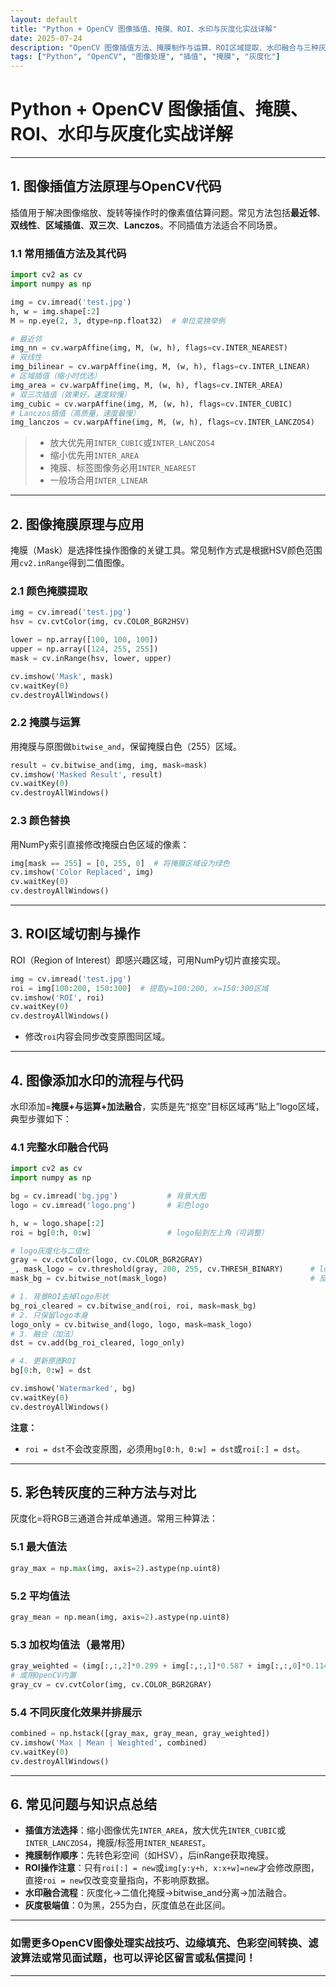 ```yaml
---
layout: default
title: "Python + OpenCV 图像插值、掩膜、ROI、水印与灰度化实战详解"
date: 2025-07-24
description: "OpenCV 图像插值方法、掩膜制作与运算、ROI区域提取、水印融合与三种灰度化算法全流程代码解析与常见问题答疑"
tags: ["Python", "OpenCV", "图像处理", "插值", "掩膜", "灰度化"]
---
```


# Python + OpenCV 图像插值、掩膜、ROI、水印与灰度化实战详解

---

## 1. 图像插值方法原理与OpenCV代码

插值用于解决图像缩放、旋转等操作时的像素值估算问题。常见方法包括**最近邻**、**双线性**、**区域插值**、**双三次**、**Lanczos**。不同插值方法适合不同场景。

### 1.1 常用插值方法及其代码

```python
import cv2 as cv
import numpy as np

img = cv.imread('test.jpg')
h, w = img.shape[:2]
M = np.eye(2, 3, dtype=np.float32)  # 单位变换举例

# 最近邻
img_nn = cv.warpAffine(img, M, (w, h), flags=cv.INTER_NEAREST)
# 双线性
img_bilinear = cv.warpAffine(img, M, (w, h), flags=cv.INTER_LINEAR)
# 区域插值（缩小时优选）
img_area = cv.warpAffine(img, M, (w, h), flags=cv.INTER_AREA)
# 双三次插值（效果好，速度较慢）
img_cubic = cv.warpAffine(img, M, (w, h), flags=cv.INTER_CUBIC)
# Lanczos插值（高质量，速度最慢）
img_lanczos = cv.warpAffine(img, M, (w, h), flags=cv.INTER_LANCZOS4)
```

> * 放大优先用`INTER_CUBIC`或`INTER_LANCZOS4`
> * 缩小优先用`INTER_AREA`
> * 掩膜、标签图像务必用`INTER_NEAREST`
> * 一般场合用`INTER_LINEAR`

---

## 2. 图像掩膜原理与应用

掩膜（Mask）是选择性操作图像的关键工具。常见制作方式是根据HSV颜色范围用`cv2.inRange`得到二值图像。

### 2.1 颜色掩膜提取

```python
img = cv.imread('test.jpg')
hsv = cv.cvtColor(img, cv.COLOR_BGR2HSV)

lower = np.array([100, 100, 100])
upper = np.array([124, 255, 255])
mask = cv.inRange(hsv, lower, upper)

cv.imshow('Mask', mask)
cv.waitKey(0)
cv.destroyAllWindows()
```

### 2.2 掩膜与运算

用掩膜与原图做`bitwise_and`，保留掩膜白色（255）区域。

```python
result = cv.bitwise_and(img, img, mask=mask)
cv.imshow('Masked Result', result)
cv.waitKey(0)
cv.destroyAllWindows()
```

### 2.3 颜色替换

用NumPy索引直接修改掩膜白色区域的像素：

```python
img[mask == 255] = [0, 255, 0]  # 将掩膜区域设为绿色
cv.imshow('Color Replaced', img)
cv.waitKey(0)
cv.destroyAllWindows()
```

---

## 3. ROI区域切割与操作

ROI（Region of Interest）即感兴趣区域，可用NumPy切片直接实现。

```python
img = cv.imread('test.jpg')
roi = img[100:200, 150:300]  # 提取y=100:200, x=150:300区域
cv.imshow('ROI', roi)
cv.waitKey(0)
cv.destroyAllWindows()
```

* 修改`roi`内容会同步改变原图同区域。

---

## 4. 图像添加水印的流程与代码

水印添加=**掩膜+与运算+加法融合**，实质是先“抠空”目标区域再“贴上”logo区域，典型步骤如下：

### 4.1 完整水印融合代码

```python
import cv2 as cv
import numpy as np

bg = cv.imread('bg.jpg')           # 背景大图
logo = cv.imread('logo.png')       # 彩色logo

h, w = logo.shape[:2]
roi = bg[0:h, 0:w]                 # logo贴到左上角（可调整）

# logo灰度化与二值化
gray = cv.cvtColor(logo, cv.COLOR_BGR2GRAY)
_, mask_logo = cv.threshold(gray, 200, 255, cv.THRESH_BINARY)      # logo区域255
mask_bg = cv.bitwise_not(mask_logo)                                # 反掩膜：logo区域0

# 1. 背景ROI去掉logo形状
bg_roi_cleared = cv.bitwise_and(roi, roi, mask=mask_bg)
# 2. 只保留logo本身
logo_only = cv.bitwise_and(logo, logo, mask=mask_logo)
# 3. 融合（加法）
dst = cv.add(bg_roi_cleared, logo_only)

# 4. 更新原图ROI
bg[0:h, 0:w] = dst

cv.imshow('Watermarked', bg)
cv.waitKey(0)
cv.destroyAllWindows()
```

**注意：**

* `roi = dst`不会改变原图，必须用`bg[0:h, 0:w] = dst`或`roi[:] = dst`。

---

## 5. 彩色转灰度的三种方法与对比

灰度化=将RGB三通道合并成单通道。常用三种算法：

### 5.1 最大值法

```python
gray_max = np.max(img, axis=2).astype(np.uint8)
```

### 5.2 平均值法

```python
gray_mean = np.mean(img, axis=2).astype(np.uint8)
```

### 5.3 加权均值法（最常用）

```python
gray_weighted = (img[:,:,2]*0.299 + img[:,:,1]*0.587 + img[:,:,0]*0.114).astype(np.uint8)
# 或用OpenCV内置
gray_cv = cv.cvtColor(img, cv.COLOR_BGR2GRAY)
```

### 5.4 不同灰度化效果并排展示

```python
combined = np.hstack([gray_max, gray_mean, gray_weighted])
cv.imshow('Max | Mean | Weighted', combined)
cv.waitKey(0)
cv.destroyAllWindows()
```

---

## 6. 常见问题与知识点总结

* **插值方法选择**：缩小图像优先`INTER_AREA`，放大优先`INTER_CUBIC`或`INTER_LANCZOS4`，掩膜/标签用`INTER_NEAREST`。
* **掩膜制作顺序**：先转色彩空间（如HSV），后inRange获取掩膜。
* **ROI操作注意**：只有`roi[:] = new`或`img[y:y+h, x:x+w]=new`才会修改原图，直接`roi = new`仅改变变量指向，不影响原数据。
* **水印融合流程**：灰度化→二值化掩膜→bitwise\_and分离→加法融合。
* **灰度极端值**：0为黑，255为白，灰度值总在此区间。

---

### 如需更多OpenCV图像处理实战技巧、边缘填充、色彩空间转换、滤波算法或常见面试题，也可以评论区留言或私信提问！

---


